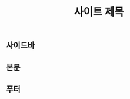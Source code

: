 <!DOCTYPE html>
<html lang="en">
<head>
    <meta charset="UTF-8">
    <meta http-equiv="X-UA-Compatible" content="IE=edge">
    <meta name="viewport" content="width=device-width, initial-scale=1.0">
    <title>Document</title>
    <link rel="stylesheet" href="css15(레이아웃 만들기).css">
</head>
<body>
    <header>
        <h1>사이트 제목</h1>
    </header>
    <section>
        <h2>사이드바</h2>
    </section>
    <main>
        <h2>본문</h2>
    </main>
    <footer>
        <h2>푸터</h2>
    </footer>
</body>
</html>
